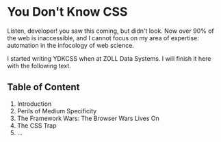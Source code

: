 # You Don't Know CSS

Listen, developer! you saw this coming, but didn't look. Now over 90% of the 
web is inaccessible, and I cannot focus on my area of expertise: automation in 
the infocology of web science.

I started writing YDKCSS when at ZOLL Data Systems. I will finish it here with 
the following text.

## Table of Content

1. Introduction
2. Perils of Medium Specificity 
3. The Framework Wars: The Browser Wars Lives On
4. The CSS Trap
5. ...
